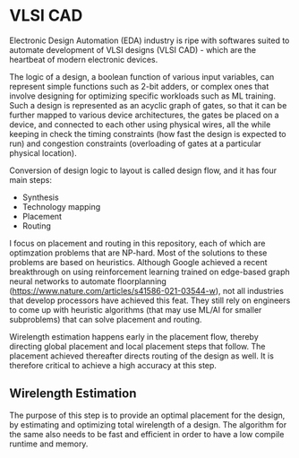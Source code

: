 # VLSI CAD
Electronic Design Automation (EDA) industry is ripe with softwares suited to automate development of VLSI designs (VLSI CAD) - which are the heartbeat of modern electronic devices. 

The logic of a design, a boolean function of various input variables, can represent simple functions such as 2-bit adders, or complex ones that involve designing for optimizing specific workloads such as ML training. Such a design is represented as an acyclic graph of gates, so that it can be further mapped to various device architectures, the gates be placed on a device, and connected to each other using physical wires, all the while keeping in check the timing constraints (how fast the design is expected to run) and congestion constraints (overloading of gates at a particular physical location).

Conversion of design logic to layout is called design flow, and it has four main steps:
  - Synthesis
  - Technology mapping
  - Placement
  - Routing

I focus on placement and routing in this repository, each of which are optimzation problems that are NP-hard. Most of the solutions to these problems are based on heuristics. Although Google achieved a recent breakthrough on using reinforcement learning trained on edge-based graph neural networks to automate floorplanning (https://www.nature.com/articles/s41586-021-03544-w), not all industries that develop processors have achieved this feat. They still rely on engineers to come up with heuristic algorithms (that may use ML/AI for smaller subproblems) that can solve placement and routing. 

Wirelength estimation happens early in the placement flow, thereby directing global placement and local placement steps that follow. The placement achieved thereafter directs routing of the design as well. It is therefore critical to achieve a high accuracy at this step.

## Wirelength Estimation
The purpose of this step is to provide an optimal placement for the design, by estimating and optimizing total wirelength of a design. The algorithm for the same also needs to be fast and efficient in order to have a low compile runtime and memory.
